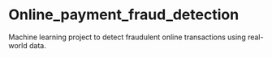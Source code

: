 # Online_payment_fraud_detection
Machine learning project to detect fraudulent online transactions using real-world data.
